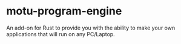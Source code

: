# motu-program-engine
An add-on for Rust to provide you with the ability to make your own applications that will run on any PC/Laptop.

